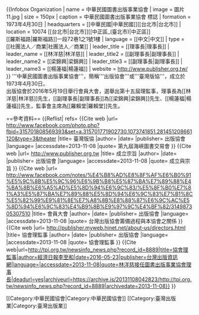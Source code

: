 {{Infobox Organization
| name = 中華民國圖書出版事業協會
| image = 圖片11.jpg
| size = 150px
| caption = 中華民國圖書出版事業協會 標誌
| formation = 1973年4月30日
| headquarters = [[中華民國|中華民國]][[台北市|台北市]]
| location = 10074 [[台北市|台北市]][[中正區_(臺北市)|中正區]]<br>[[羅斯福路|羅斯福路]]一段72巷1之1號1樓
| language = [[中文|中文]]
| type = [[社團法人／商業|社團法人／商業]]
| leader_title  = [[理事長|理事長]]
| leader_name  = [[林洋慈|林洋慈]]
| leader_title2 = [[副理事長|副理事長]]
| leader_name2  = [[梁錦興|梁錦興]]
| leader_title3 = [[副理事長|副理事長]]
| leader_name3  = [[楊蓮福|楊蓮福]] 
| website = http://www.publisher.org.tw/
}}
'''中華民國圖書出版事業協會'''，簡稱'''出版協會'''或'''臺灣版協'''<ref name="refname1"/>，成立於1973年4月30日<ref name="refname2"/>。<BR>
出版協會於2016年5月19日舉行會員大會<ref name="refname3"/>，選舉出第十五屆理監事，理事長為[[林洋慈|林洋慈]]先生，[[副理事長|副理事長]]為[[梁錦興|梁錦興]]先生、[[楊蓮福|楊蓮福]]先生，監事會主席為[[羅賴堂|羅賴堂]]先生<ref name="refname4"/><ref name="refname5"/>。

==參考資料==
{{Reflist|
refs=
<ref name="refname1">{{Cite web |url= http://www.facebook.com/photo.php?fbid=315701808569393&set=a.315701771902730.1073741851.281451208661120&type=3&theater |title= 臺灣版協 |author=  |date=  |publisher= 出版協會 |language=  |accessdate=2013-11-08 |quote= 第九屆海峽圖書交易會 }}
</ref>
<ref name="refname2">{{Cite web |url= http://www.publisher.org.tw |title= 成立宗旨 |author=  |date=  |publisher= 出版協會 |language=  |accessdate=2013-11-08 |quote= 成立與宗旨 }}
</ref>
<ref name="refname3">{{Cite web |url= http://www.facebook.com/notes/%E4%B8%AD%E8%8F%AF%E6%B0%91%E5%9C%8B%E5%9C%96%E6%9B%B8%E5%87%BA%E7%89%88%E4%BA%8B%E6%A5%AD%E5%8D%94%E6%9C%83/%E5%8F%B0%E7%81%A3%E5%87%BA%E7%89%88%E5%8D%94%E6%9C%83%E7%B1%8C%E5%82%99%E9%81%8E%E7%A8%8B%E8%88%87%E6%9C%AC%E5%8D%94%E6%9C%83%E4%B9%8B%E9%97%9C%E4%BF%82/314987305307510 |title= 會員大會 |author=  |date=  |publisher= 出版協會 |language=  |accessdate=2013-11-08 |quote= 台灣出版協會籌備過程與本協會之關係 }}</ref>
<ref name="refname4">{{Cite web |url= http://publisher.myweb.hinet.net/about-us/directors.html |title= 協會理監事 |author=  |date=  |publisher= 出版協會 |language=  |accessdate=2013-11-08 |quote= 協會理監事 }}
</ref>
<ref name="refname5">{{Cite web|url=http://tpi.org.tw/newsinfo_news.php?record_id=8889|title=協會理監事|author=經濟日報李至和|date=2016-05-23|publisher=台灣出版資訊網|language=|accessdate=2013-11-08|quote=林洋慈接任圖書出版事業協會理事長|deadurl=yes|archiveurl=https://archive.is/20131108042823/http://tpi.org.tw/newsinfo_news.php?record_id=8889|archivedate=2013-11-08}}
</ref>
}}

[[Category:中華民國協會|Category:中華民國協會]]
[[Category:臺灣出版業|Category:臺灣出版業]]